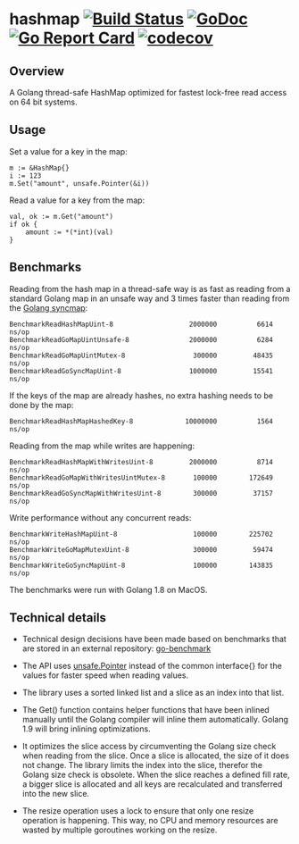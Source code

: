 # hashmap [![Build Status](https://travis-ci.org/cornelk/hashmap.svg?branch=master)](https://travis-ci.org/cornelk/hashmap) [![GoDoc](https://godoc.org/github.com/cornelk/hashmap?status.svg)](https://godoc.org/github.com/cornelk/hashmap) [![Go Report Card](https://goreportcard.com/badge/cornelk/hashmap)](https://goreportcard.com/report/github.com/cornelk/hashmap) [![codecov](https://codecov.io/gh/cornelk/hashmap/branch/master/graph/badge.svg)](https://codecov.io/gh/cornelk/hashmap)

## Overview

A Golang thread-safe HashMap optimized for fastest lock-free read access on 64 bit systems.

## Usage

Set a value for a key in the map:

```
m := &HashMap{}
i := 123
m.Set("amount", unsafe.Pointer(&i))
```

Read a value for a key from the map:
```
val, ok := m.Get("amount")
if ok {
    amount := *(*int)(val)
}
```

## Benchmarks

Reading from the hash map in a thread-safe way is as fast as reading from a standard Golang map in an unsafe way and 3 times faster than reading from the [Golang syncmap](https://github.com/golang/sync/tree/master/syncmap):

```
BenchmarkReadHashMapUint-8                	 2000000	      6614 ns/op
BenchmarkReadGoMapUintUnsafe-8            	 2000000	      6284 ns/op
BenchmarkReadGoMapUintMutex-8             	  300000	     48435 ns/op
BenchmarkReadGoSyncMapUint-8              	 1000000	     15541 ns/op
```

If the keys of the map are already hashes, no extra hashing needs to be done by the map:

```
BenchmarkReadHashMapHashedKey-8           	10000000	      1564 ns/op
```

Reading from the map while writes are happening:
```
BenchmarkReadHashMapWithWritesUint-8      	 2000000	      8714 ns/op
BenchmarkReadGoMapWithWritesUintMutex-8   	  100000	    172649 ns/op
BenchmarkReadGoSyncMapWithWritesUint-8    	  300000	     37157 ns/op
```

Write performance without any concurrent reads:

```
BenchmarkWriteHashMapUint-8               	  100000	    225702 ns/op
BenchmarkWriteGoMapMutexUint-8            	  300000	     59474 ns/op
BenchmarkWriteGoSyncMapUint-8             	  100000	    143835 ns/op
```

The benchmarks were run with Golang 1.8 on MacOS.

## Technical details

* Technical design decisions have been made based on benchmarks that are stored in an external repository: [go-benchmark](https://github.com/cornelk/go-benchmark)

* The API uses [unsafe.Pointer](https://golang.org/pkg/unsafe/#Pointer) instead of the common interface{} for the values for faster speed when reading values.

* The library uses a sorted linked list and a slice as an index into that list.

* The Get() function contains helper functions that have been inlined manually until the Golang compiler will inline them automatically. Golang 1.9 will bring inlining optimizations.

* It optimizes the slice access by circumventing the Golang size check when reading from the slice. Once a slice is allocated, the size of it does not change.
  The library limits the index into the slice, therefor the Golang size check is obsolete. When the slice reaches a defined fill rate, a bigger slice is allocated
and all keys are recalculated and transferred into the new slice.

* The resize operation uses a lock to ensure that only one resize operation is happening. This way, no CPU and memory resources are wasted by multiple goroutines working on the resize.
